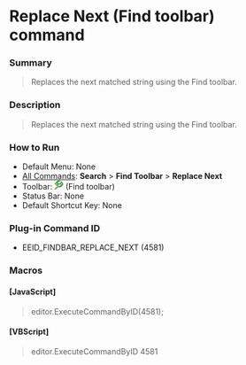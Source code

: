 # Replace Next (Find toolbar) command

### Summary

> Replaces the next matched string using the Find toolbar.

### Description

> Replaces the next matched string using the Find toolbar.

### How to Run

- Default Menu: None
- [All Commands](../tools/all_commands): **Search**
\> **Find Toolbar** \> **Replace Next**
- Toolbar: ![](../../images/replace.gif) (Find toolbar)
- Status Bar: None
- Default Shortcut Key: None

### Plug-in Command ID

- EEID\_FINDBAR\_REPLACE\_NEXT (4581)

### Macros

#### \[JavaScript\]

> editor.ExecuteCommandByID(4581);

#### \[VBScript\]

> editor.ExecuteCommandByID 4581
